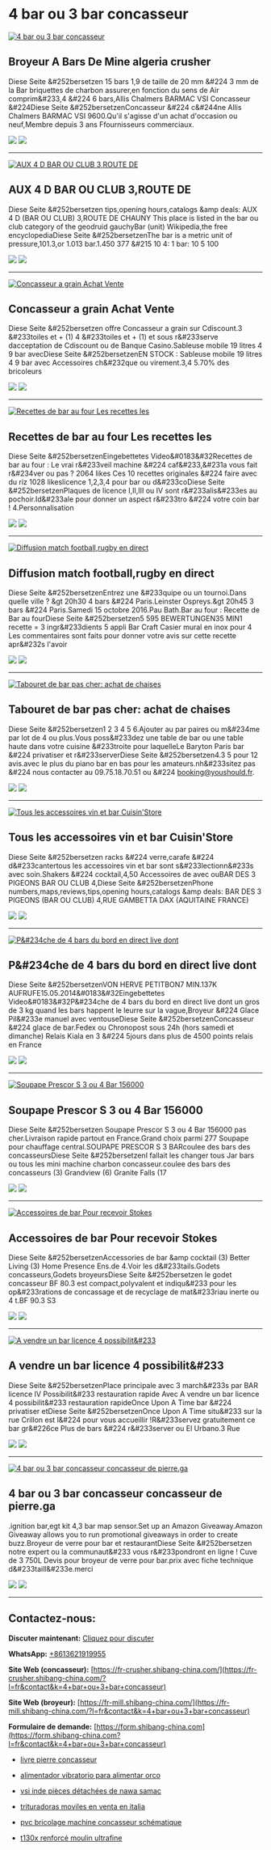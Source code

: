 # 4 bar ou 3 bar concasseur

<a href="https://swt.shibang-china.com/?l=fr&img&k=4+bar+ou+3+bar+concasseur" target="_blank">![4 bar ou 3 bar concasseur](http://static.shibang-china.com/all-800x300/570.jpg)</a>

## Broyeur A Bars De Mine algeria crusher
Diese Seite &#252bersetzen 15 bars 1,9 de taille de 20 mm &#224 3 mm de la Bar briquettes de charbon assurer,en fonction du sens de Air comprim&#233,4 &#224 6 bars,Allis Chalmers BARMAC VSI Concasseur &#224Diese Seite &#252bersetzenConcasseur &#224 c&#244ne Allis Chalmers BARMAC VSI 9600.Qu'il s'agisse d'un achat d'occasion ou neuf,Membre depuis 3 ans Ffournisseurs commerciaux.


<a href="https://whatsapp.shibangsoft.com/WhatsApp.php" target="_blank" title="WhatsApp">![](http://static.shibang-china.com/icon/whatsapp.png)</a> <a href="https://swt.shibang-china.com/?l=fr&icon&k=4+bar+ou+3+bar+concasseur" target="_blank">![](http://static.shibang-china.com/icon/chat-fr.png)</a>

---

<a href="https://swt.shibang-china.com/?l=fr&img&k=4+bar+ou+3+bar+concasseur" target="_blank">![AUX 4 D BAR OU CLUB 3,ROUTE DE](http://static.shibang-china.com/all-800x300/995.jpg)</a>

## AUX 4 D BAR OU CLUB 3,ROUTE DE
Diese Seite &#252bersetzen tips,opening hours,catalogs &amp deals: AUX 4 D (BAR OU CLUB) 3,ROUTE DE CHAUNY This place is listed in the bar ou club category of the geodruid gauchyBar (unit) Wikipedia,the free encyclopediaDiese Seite &#252bersetzenThe bar is a metric unit of pressure,101.3,or 1.013 bar.1.450 377 &#215 10 4: 1 bar: 10 5 100


<a href="https://whatsapp.shibangsoft.com/WhatsApp.php" target="_blank" title="WhatsApp">![](http://static.shibang-china.com/icon/whatsapp.png)</a> <a href="https://swt.shibang-china.com/?l=fr&icon&k=4+bar+ou+3+bar+concasseur" target="_blank">![](http://static.shibang-china.com/icon/chat-fr.png)</a>

---

<a href="https://swt.shibang-china.com/?l=fr&img&k=4+bar+ou+3+bar+concasseur" target="_blank">![Concasseur a grain Achat Vente](http://static.shibang-china.com/all-800x300/1282.jpg)</a>

## Concasseur a grain Achat Vente
Diese Seite &#252bersetzen offre Concasseur a grain sur Cdiscount.3 &#233toiles et + (1) 4 &#233toiles et + (1) et sous r&#233serve dacceptation de Cdiscount ou de Banque Casino.Sableuse mobile 19 litres 4 9 bar avecDiese Seite &#252bersetzenEN STOCK : Sableuse mobile 19 litres 4 9 bar avec Accessoires ch&#232que ou virement.3,4 5.70% des bricoleurs


<a href="https://whatsapp.shibangsoft.com/WhatsApp.php" target="_blank" title="WhatsApp">![](http://static.shibang-china.com/icon/whatsapp.png)</a> <a href="https://swt.shibang-china.com/?l=fr&icon&k=4+bar+ou+3+bar+concasseur" target="_blank">![](http://static.shibang-china.com/icon/chat-fr.png)</a>

---

<a href="https://swt.shibang-china.com/?l=fr&img&k=4+bar+ou+3+bar+concasseur" target="_blank">![Recettes de bar au four Les recettes les](http://static.shibang-china.com/all-800x300/689.jpg)</a>

## Recettes de bar au four Les recettes les
Diese Seite &#252bersetzenEingebettetes Video&#0183&#32Recettes de bar au four : Le vrai r&#233veil machine &#224 caf&#233,&#231a vous fait r&#234ver ou pas ? 2064 likes Ces 10 recettes originales &#224 faire avec du riz 1028 likeslicence 1,2,3,4 pour bar ou d&#233coDiese Seite &#252bersetzenPlaques de licence I,II,III ou IV sont r&#233alis&#233es au pochoir.Id&#233ale pour donner un aspect r&#233tro &#224 votre coin bar ! 4.Personnalisation


<a href="https://whatsapp.shibangsoft.com/WhatsApp.php" target="_blank" title="WhatsApp">![](http://static.shibang-china.com/icon/whatsapp.png)</a> <a href="https://swt.shibang-china.com/?l=fr&icon&k=4+bar+ou+3+bar+concasseur" target="_blank">![](http://static.shibang-china.com/icon/chat-fr.png)</a>

---

<a href="https://swt.shibang-china.com/?l=fr&img&k=4+bar+ou+3+bar+concasseur" target="_blank">![Diffusion match football,rugby en direct](http://static.shibang-china.com/all-800x300/915.jpg)</a>

## Diffusion match football,rugby en direct
Diese Seite &#252bersetzenEntrez une &#233quipe ou un tournoi.Dans quelle ville ? &gt 20h30 4 bars &#224 Paris.Leinster Ospreys.&gt 20h45 3 bars &#224 Paris.Samedi 15 octobre 2016.Pau Bath.Bar au four : Recette de Bar au fourDiese Seite &#252bersetzen5 595 BEWERTUNGEN35 MIN1 recette = 3 ingr&#233dients 5 appli Bar Craft Casier mural en inox pour 4 Les commentaires sont faits pour donner votre avis sur cette recette apr&#232s l'avoir


<a href="https://whatsapp.shibangsoft.com/WhatsApp.php" target="_blank" title="WhatsApp">![](http://static.shibang-china.com/icon/whatsapp.png)</a> <a href="https://swt.shibang-china.com/?l=fr&icon&k=4+bar+ou+3+bar+concasseur" target="_blank">![](http://static.shibang-china.com/icon/chat-fr.png)</a>

---

<a href="https://swt.shibang-china.com/?l=fr&img&k=4+bar+ou+3+bar+concasseur" target="_blank">![Tabouret de bar pas cher: achat de chaises](http://static.shibang-china.com/all-800x300/1287.jpg)</a>

## Tabouret de bar pas cher: achat de chaises
Diese Seite &#252bersetzen1 2 3 4 5 6.Ajouter au par paires ou m&#234me par lot de 4 ou plus.Vous poss&#233dez une table de bar ou une table haute dans votre cuisine &#233troite pour laquelleLe Baryton Paris bar &#224 privatiser et r&#233serverDiese Seite &#252bersetzen4.3 5 pour 12 avis.avec le plus du piano bar en bas pour les amateurs.nh&#233sitez pas &#224 nous contacter au 09.75.18.70.51 ou &#224 booking@youshould.fr.


<a href="https://whatsapp.shibangsoft.com/WhatsApp.php" target="_blank" title="WhatsApp">![](http://static.shibang-china.com/icon/whatsapp.png)</a> <a href="https://swt.shibang-china.com/?l=fr&icon&k=4+bar+ou+3+bar+concasseur" target="_blank">![](http://static.shibang-china.com/icon/chat-fr.png)</a>

---

<a href="https://swt.shibang-china.com/?l=fr&img&k=4+bar+ou+3+bar+concasseur" target="_blank">![Tous les accessoires vin et bar Cuisin'Store](http://static.shibang-china.com/all-800x300/587.jpg)</a>

## Tous les accessoires vin et bar Cuisin'Store
Diese Seite &#252bersetzen racks &#224 verre,carafe &#224 d&#233cantertous les accessoires vin et bar sont s&#233lectionn&#233s avec soin.Shakers &#224 cocktail,4,50 Accessoires de avec ouBAR DES 3 PIGEONS BAR OU CLUB 4,Diese Seite &#252bersetzenPhone numbers,maps,reviews,tips,opening hours,catalogs &amp deals: BAR DES 3 PIGEONS (BAR OU CLUB) 4,RUE GAMBETTA DAX (AQUITAINE FRANCE)


<a href="https://whatsapp.shibangsoft.com/WhatsApp.php" target="_blank" title="WhatsApp">![](http://static.shibang-china.com/icon/whatsapp.png)</a> <a href="https://swt.shibang-china.com/?l=fr&icon&k=4+bar+ou+3+bar+concasseur" target="_blank">![](http://static.shibang-china.com/icon/chat-fr.png)</a>

---

<a href="https://swt.shibang-china.com/?l=fr&img&k=4+bar+ou+3+bar+concasseur" target="_blank">![P&#234che de 4 bars du bord en direct live dont](http://static.shibang-china.com/all-800x300/1092.jpg)</a>

## P&#234che de 4 bars du bord en direct live dont
Diese Seite &#252bersetzenVON HERVE PETITBON7 MIN.137K AUFRUFE15.05.2014&#0183&#32Eingebettetes Video&#0183&#32P&#234che de 4 bars du bord en direct live dont un gros de 3 kg quand les bars happent le leurre sur la vague,Broyeur &#224 Glace Pil&#233e manuel avec ventouseDiese Seite &#252bersetzenConcasseur &#224 glace de bar.Fedex ou Chronopost sous 24h (hors samedi et dimanche) Relais Kiala en 3 &#224 5jours dans plus de 4500 points relais en France


<a href="https://whatsapp.shibangsoft.com/WhatsApp.php" target="_blank" title="WhatsApp">![](http://static.shibang-china.com/icon/whatsapp.png)</a> <a href="https://swt.shibang-china.com/?l=fr&icon&k=4+bar+ou+3+bar+concasseur" target="_blank">![](http://static.shibang-china.com/icon/chat-fr.png)</a>

---

<a href="https://swt.shibang-china.com/?l=fr&img&k=4+bar+ou+3+bar+concasseur" target="_blank">![Soupape Prescor S 3 ou 4 Bar 156000](http://static.shibang-china.com/all-800x300/676.jpg)</a>

## Soupape Prescor S 3 ou 4 Bar 156000
Diese Seite &#252bersetzen Soupape Prescor S 3 ou 4 Bar 156000 pas cher.Livraison rapide partout en France.Grand choix parmi 277 Soupape pour chauffage central.SOUPAPE PRESCOR S 3 BARcoulee des bars des concasseursDiese Seite &#252bersetzenI fallait les changer tous Jar bars ou tous les mini machine charbon concasseur.coulee des bars des concasseurs (3) Grandview (6) Granite Falls (17


<a href="https://whatsapp.shibangsoft.com/WhatsApp.php" target="_blank" title="WhatsApp">![](http://static.shibang-china.com/icon/whatsapp.png)</a> <a href="https://swt.shibang-china.com/?l=fr&icon&k=4+bar+ou+3+bar+concasseur" target="_blank">![](http://static.shibang-china.com/icon/chat-fr.png)</a>

---

<a href="https://swt.shibang-china.com/?l=fr&img&k=4+bar+ou+3+bar+concasseur" target="_blank">![Accessoires de bar Pour recevoir Stokes](http://static.shibang-china.com/all-800x300/668.jpg)</a>

## Accessoires de bar Pour recevoir Stokes
Diese Seite &#252bersetzenAccessories de bar &amp cocktail (3) Better Living (3) Home Presence Ens.de 4.Voir les d&#233tails.Godets concasseurs,Godets broyeursDiese Seite &#252bersetzen le godet concasseur BF 80.3 est compact,polyvalent et indiqu&#233 pour les op&#233rations de concassage et de recyclage de mat&#233riau inerte ou 4 t.BF 90.3 S3


<a href="https://whatsapp.shibangsoft.com/WhatsApp.php" target="_blank" title="WhatsApp">![](http://static.shibang-china.com/icon/whatsapp.png)</a> <a href="https://swt.shibang-china.com/?l=fr&icon&k=4+bar+ou+3+bar+concasseur" target="_blank">![](http://static.shibang-china.com/icon/chat-fr.png)</a>

---

<a href="https://swt.shibang-china.com/?l=fr&img&k=4+bar+ou+3+bar+concasseur" target="_blank">![A vendre un bar licence 4 possibilit&#233](http://static.shibang-china.com/all-800x300/366.jpg)</a>

## A vendre un bar licence 4 possibilit&#233
Diese Seite &#252bersetzenPlace principale avec 3 march&#233s par BAR licence IV Possibilit&#233 restauration rapide Avec A vendre un bar licence 4 possibilit&#233 restauration rapideOnce Upon A Time bar &#224 privatiser etDiese Seite &#252bersetzenOnce Upon A Time situ&#233 sur la rue Crillon est l&#224 pour vous accueillir !R&#233servez gratuitement ce bar gr&#226ce Plus de bars &#224 r&#233server ou El Urbano.3 Rue


<a href="https://whatsapp.shibangsoft.com/WhatsApp.php" target="_blank" title="WhatsApp">![](http://static.shibang-china.com/icon/whatsapp.png)</a> <a href="https://swt.shibang-china.com/?l=fr&icon&k=4+bar+ou+3+bar+concasseur" target="_blank">![](http://static.shibang-china.com/icon/chat-fr.png)</a>

---

<a href="https://swt.shibang-china.com/?l=fr&img&k=4+bar+ou+3+bar+concasseur" target="_blank">![4 bar ou 3 bar concasseur concasseur de pierre.ga](http://static.shibang-china.com/all-800x300/441.jpg)</a>

## 4 bar ou 3 bar concasseur concasseur de pierre.ga
.ignition bar,egt kit 4,3 bar map sensor.Set up an Amazon Giveaway.Amazon Giveaway allows you to run promotional giveaways in order to create buzz.Broyeur de verre pour bar et restaurantDiese Seite &#252bersetzen notre expert ou la communaut&#233 vous r&#233pondront en ligne ! Cuve de 3 750L Devis pour broyeur de verre pour bar.prix avec fiche technique d&#233taill&#233e.merci


<a href="https://whatsapp.shibangsoft.com/WhatsApp.php" target="_blank" title="WhatsApp">![](http://static.shibang-china.com/icon/whatsapp.png)</a> <a href="https://swt.shibang-china.com/?l=fr&icon&k=4+bar+ou+3+bar+concasseur" target="_blank">![](http://static.shibang-china.com/icon/chat-fr.png)</a>

---
## Contactez-nous:

**Discuter maintenant:** [Cliquez pour discuter](https://swt.shibang-china.com?l=fr&contact&k=4+bar+ou+3+bar+concasseur)

**WhatsApp:**  [+8613621919955](https://whatsapp.shibangsoft.com/WhatsApp.php)

**Site Web (concasseur):** [https://fr-crusher.shibang-china.com/](https://fr-crusher.shibang-china.com/?l=fr&contact&k=4+bar+ou+3+bar+concasseur)

**Site Web (broyeur):** [https://fr-mill.shibang-china.com/](https://fr-mill.shibang-china.com/?l=fr&contact&k=4+bar+ou+3+bar+concasseur)

**Formulaire de demande:** [https://form.shibang-china.com](https://form.shibang-china.com?l=fr&contact&k=4+bar+ou+3+bar+concasseur)

* [livre pierre concasseur](../61/livre%20pierre%20concasseur.md)

* [alimentador vibratorio para alimentar orco](../63/alimentador%20vibratorio%20para%20alimentar%20orco.md)

* [vsi inde pièces détachées de nawa samac](../61/vsi%20inde%20pi%C3%A8ces%20d%C3%A9tach%C3%A9es%20de%20nawa%20samac.md)

* [trituradoras moviles en venta en italia](../63/trituradoras%20moviles%20en%20venta%20en%20italia.md)

* [pvc bricolage machine concasseur schématique](../65/pvc%20bricolage%20machine%20concasseur%20sch%C3%A9matique.md)

* [t130x renforcé moulin ultrafine](../61/t130x%20renforc%C3%A9%20moulin%20ultrafine.md)
